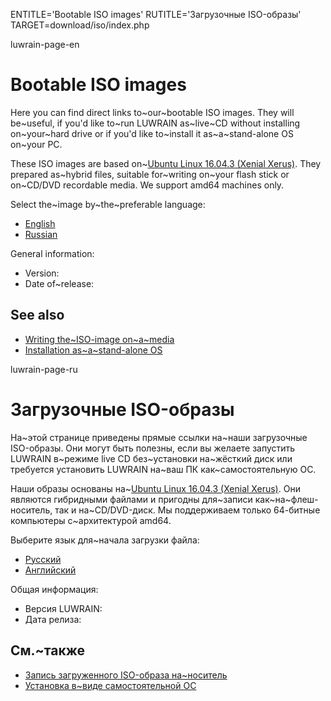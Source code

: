
ENTITLE='Bootable ISO images'
RUTITLE='Загрузочные ISO-образы'
TARGET=download/iso/index.php

luwrain-page-en

# Bootable ISO images

Here you can find direct links to~our~bootable ISO images.
They will be~useful, if you'd like to~run LUWRAIN as~live~CD without installing  on~your~hard drive 
or if you'd like to~install it as~a~stand-alone OS on~your PC.

These ISO images are based on~[Ubuntu Linux 16.04.3 (Xenial Xerus)](https://wiki.ubuntu.com/XenialXerus/ReleaseNotes).
They prepared as~hybrid files, suitable for~writing 
on~your flash stick or on~CD/DVD recordable media.
We support amd64 machines only.

Select the~image by~the~preferable language:

* <a href="http://download.luwrain.org/iso/luwrain-en-amd64-<?php echo lwr_version_iso();?>.iso">English</a>
* <a href="http://download.luwrain.org/iso/luwrain-ru-amd64-<?php echo lwr_version_iso();?>.iso">Russian</a>

General information:

* Version: <?php echo lwr_version_iso();?>
* Date of~release: <?php echo lwr_release_date_iso_en();?>

## See also

* [Writing the~ISO-image on~a~media](local:writing/)
* [Installation as~a~stand-alone OS](local:/doc/user/installation/iso/)

luwrain-page-ru

# Загрузочные ISO-образы 

На~этой странице приведены прямые ссылки на~наши загрузочные ISO-образы.
Они могут быть полезны, если вы желаете запустить LUWRAIN в~режиме live CD без~установки на~жёсткий диск 
или требуется установить LUWRAIN на~ваш ПК как~самостоятельную ОС.

Наши образы основаны на~[Ubuntu Linux 16.04.3 (Xenial Xerus)](https://wiki.ubuntu.com/XenialXerus/ReleaseNotes).
Они являются гибридными файлами и пригодны для~записи как~на~флеш-носитель,
так и на~CD/DVD-диск.
Мы поддерживаем только 64-битные компьютеры с~архитектурой amd64.

Выберите язык для~начала загрузки файла:

* <a href="http://download.luwrain.org/iso/luwrain-ru-amd64-<?php echo lwr_version_iso();?>.iso">Русский</a>
* <a href="http://download.luwrain.org/iso/luwrain-en-amd64-<?php echo lwr_version_iso();?>.iso">Английский</a>

Общая информация:

* Версия LUWRAIN: <?php echo lwr_version_iso();?>
* Дата релиза: <?php echo lwr_release_date_iso_ru();?>



## См.~также

* [Запись загруженного ISO-образа на~носитель](local:writing/)
* [Установка в~виде самостоятельной ОС](local:/doc/user/installation/iso/)
